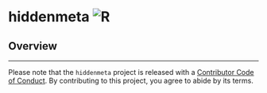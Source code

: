 
# hiddenmeta ![R](https://github.com/gerasy1987/hiddenmeta/workflows/R/badge.svg)


## Overview

------------------------------------------------------------------------

Please note that the `hiddenmeta` project is released with a
[Contributor Code of
Conduct](https://tidyr.tidyverse.org/CODE_OF_CONDUCT.html). By
contributing to this project, you agree to abide by its terms.
